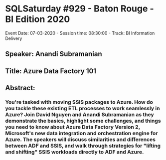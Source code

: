 # SQLSaturday #929 - Baton Rouge - BI Edition 2020
Event Date: 07-03-2020 - Session time: 08:30:00 - Track: BI Information Delivery
## Speaker: Anandi Subramanian
## Title: Azure Data Factory 101
## Abstract:
### You're tasked with moving SSIS packages to Azure. How do you tackle these existing ETL processes to work seamlessly in Azure? Join David Nguyen and Anandi Subramanian as they demonstrate the basics, highlight some challenges, and things you need to know about Azure Data Factory Version 2, Microsoft's new data integration and orchestration engine for Azure. The speakers will discuss similarities and differences between ADF and SSIS, and walk through strategies for "lifting and shifting" SSIS workloads directly to ADF and Azure.
